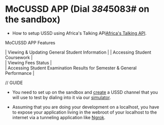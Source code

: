 # MoCUSSD APP (Dial *384*5083# on the sandbox)

- How to setup USSD using Africa's Talking API[Africa's Talking API](docs.africastalking.com/ussd). 

MoCUSSD APP Features                            

| Viewing & Updating General Student Information                           | 
| Accessing Student Coursework                                             |   
| Viewing Fees Status                                                      |   
| Accessing Student Examination Results for Semester & General Performance |   
                                 
// GUIDE
- You need to set up on the sandbox and [create](https://sandbox.africastalking.com/ussd/createchannel) a USSD channel that you will use to test by dialing into it via our [simulator](https://simulator.africastalking.com:1517/).

- Assuming that you are doing your development on a localhost, you have to expose your application living in the webroot of your localhost to the internet via a tunneling application like [Ngrok](https://ngrok.com/). 

